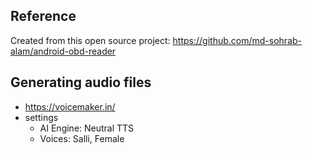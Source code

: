 ## Reference
Created from this open source project: https://github.com/md-sohrab-alam/android-obd-reader



## Generating audio files
- https://voicemaker.in/
- settings
     - AI Engine: Neutral TTS
     - Voices: Salli, Female


